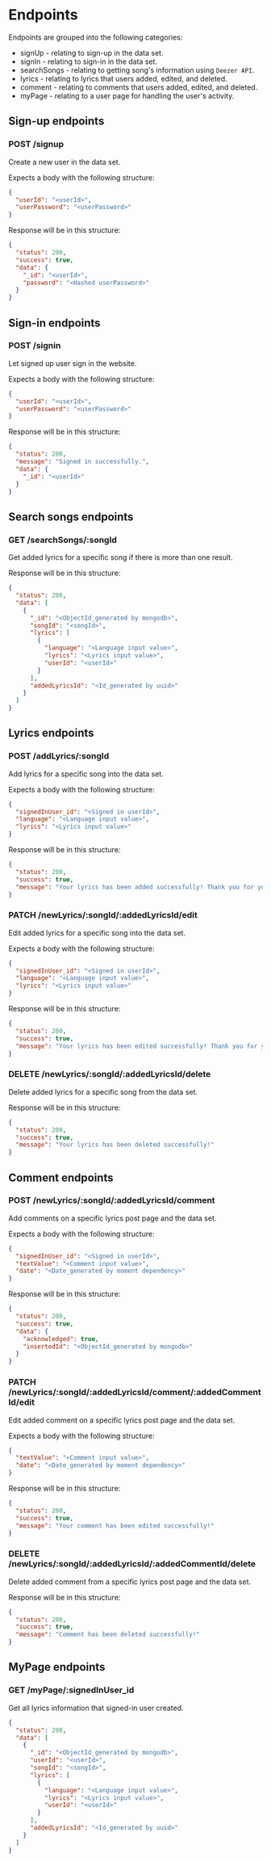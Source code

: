 # Endpoints

Endpoints are grouped into the following categories:

- signUp - relating to sign-up in the data set.
- signIn - relating to sign-in in the data set.
- searchSongs - relating to getting song's information using `Deezer API`.
- lyrics - relating to lyrics that users added, edited, and deleted.
- comment - relating to comments that users added, edited, and deleted.
- myPage - relating to a user page for handling the user's activity.

## Sign-up endpoints

### POST /signup

Create a new user in the data set.

Expects a body with the following structure:

```json
{
  "userId": "<userId>",
  "userPassword": "<userPassword>"
}
```

Response will be in this structure:

```json
{
  "status": 200,
  "success": true,
  "data": {
    "_id": "<userId>",
    "password": "<Hashed userPassword>"
  }
}
```

## Sign-in endpoints

### POST /signin

Let signed up user sign in the website.

Expects a body with the following structure:

```json
{
  "userId": "<userId>",
  "userPassword": "<userPassword>"
}
```

Response will be in this structure:

```json
{
  "status": 200,
  "message": "Signed in successfully.",
  "data": {
    "_id": "<userId>"
  }
}
```

## Search songs endpoints

### GET /searchSongs/:songId

Get added lyrics for a specific song if there is more than one result.

Response will be in this structure:

```json
{
  "status": 200,
  "data": [
    {
      "_id": "<ObjectId_generated by mongodb>",
      "songId": "<songId>",
      "lyrics": [
        {
          "language": "<Language input value>",
          "lyrics": "<Lyrics input value>",
          "userId": "<userId>"
        }
      ],
      "addedLyricsId": "<Id_generated by uuid>"
    }
  ]
}
```

## Lyrics endpoints

### POST /addLyrics/:songId

Add lyrics for a specific song into the data set.

Expects a body with the following structure:

```json
{
  "signedInUser_id": "<Signed in userId>",
  "language": "<Language input value>",
  "lyrics": "<Lyrics input value>"
}
```

Response will be in this structure:

```json
{
  "status": 200,
  "success": true,
  "message": "Your lyrics has been added successfully! Thank you for your help!"
}
```

### PATCH /newLyrics/:songId/:addedLyricsId/edit

Edit added lyrics for a specific song into the data set.

Expects a body with the following structure:

```json
{
  "signedInUser_id": "<Signed in userId>",
  "language": "<Language input value>",
  "lyrics": "<Lyrics input value>"
}
```

Response will be in this structure:

```json
{
  "status": 200,
  "success": true,
  "message": "Your lyrics has been edited successfully! Thank you for your help!"
}
```

### DELETE /newLyrics/:songId/:addedLyricsId/delete

Delete added lyrics for a specific song from the data set.

Response will be in this structure:

```json
{
  "status": 200,
  "success": true,
  "message": "Your lyrics has been deleted successfully!"
}
```

## Comment endpoints

### POST /newLyrics/:songId/:addedLyricsId/comment

Add comments on a specific lyrics post page and the data set.

Expects a body with the following structure:

```json
{
  "signedInUser_id": "<Signed in userId>",
  "textValue": "<Comment input value>",
  "date": "<Date_generated by moment dependency>"
}
```

Response will be in this structure:

```json
{
  "status": 200,
  "success": true,
  "data": {
    "acknowledged": true,
    "insertedId": "<ObjectId_generated by mongodb>"
  }
}
```

### PATCH /newLyrics/:songId/:addedLyricsId/comment/:addedCommentId/edit

Edit added comment on a specific lyrics post page and the data set.

Expects a body with the following structure:

```json
{
  "textValue": "<Comment input value>",
  "date": "<Date_generated by moment dependency>"
}
```

Response will be in this structure:

```json
{
  "status": 200,
  "success": true,
  "message": "Your comment has been edited successfully!"
}
```

### DELETE /newLyrics/:songId/:addedLyricsId/:addedCommentId/delete

Delete added comment from a specific lyrics post page and the data set.

Response will be in this structure:

```json
{
  "status": 200,
  "success": true,
  "message": "Comment has been deleted successfully!"
}
```

## MyPage endpoints

### GET /myPage/:signedInUser_id

Get all lyrics information that signed-in user created.

```json
{
  "status": 200,
  "data": [
    {
      "_id": "<ObjectId_generated by mongodb>",
      "userId": "<userId>",
      "songId": "<songId>",
      "lyrics": [
        {
          "language": "<Language input value>",
          "lyrics": "<Lyrics input value>",
          "userId": "<userId>"
        }
      ],
      "addedLyricsId": "<Id_generated by uuid>"
    }
  ]
}
```
